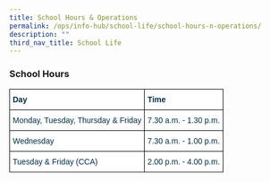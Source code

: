 ```yaml
---
title: School Hours & Operations
permalink: /ops/info-hub/school-life/school-hours-n-operations/
description: ""
third_nav_title: School Life
---
```

### School Hours

<style type="text/css">
.tg  {border-collapse:collapse;border-spacing:0;}
.tg td{border-color:black;border-style:solid;border-width:1px;font-family:Arial, sans-serif;font-size:14px;
  overflow:hidden;padding:10px 5px;word-break:normal;}
.tg th{border-color:black;border-style:solid;border-width:1px;font-family:Arial, sans-serif;font-size:14px;
  font-weight:normal;overflow:hidden;padding:10px 5px;word-break:normal;}
.tg .tg-67ya{background-color:#FFF;color:#002D46;text-align:left;vertical-align:middle}
.tg .tg-h1v5{background-color:#FFF;color:#002D46;font-weight:bold;text-align:left;vertical-align:top}
</style>
<table class="tg">
<thead>
  <tr>
    <th class="tg-h1v5">Day<br></th>
    <th class="tg-h1v5">Time<br></th>
  </tr>
</thead>
<tbody>
  <tr>
    <td class="tg-67ya">Monday, Tuesday, Thursday & Friday<br></td>
    <td class="tg-67ya">7.30 a.m. - 1.30 p.m.<br></td>
  </tr>
	<tr>
    <td class="tg-67ya">Wednesday<br></td>
    <td class="tg-67ya">7.30 a.m. - 1.00 p.m.<br></td>
  </tr>
  <tr>
    <td class="tg-67ya">Tuesday & Friday (CCA)<br></td>
    <td class="tg-67ya">2.00 p.m. - 4.00 p.m.<br></td>
  </tr>
  <tr>
    </tr>
</tbody>
</table>


